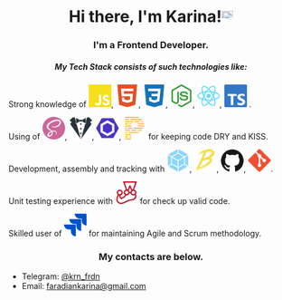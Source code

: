 <h1 align="center">Hi there, I'm Karina!<img src="https://github.com/blackcater/blackcater/raw/main/images/Hi.gif" height="20" width="20"/></h1>
<h3 align="center">I'm a Frontend Developer.</h3>
<h5 align="center">My Tech Stack consists of such technologies like:</h5>
<p>Strong knowledge of
<img src="./icons/js.svg" height="40" width="40"/>,
<img src="./icons/html5.svg" height="40" width="40"/>,
<img src="./icons/css3.svg" height="40" width="40"/>,
<img src="./icons/nodejs.svg" height="40" width="40"/>,
<img src="./icons/react.svg" height="40" width="40"/>,
<img src="./icons/ts.svg" height="40" width="40"/>
.
</p>
<p>Using of 
<img src="./icons/sass.svg" height="40" width="40"/>,
<img src="./icons/stylelint.svg" height="40" width="40"/>,
<img src="./icons/eslint.svg" height="40" width="40"/>,
<img src="./icons/prettier.svg" height="40" width="40"/>
for keeping code DRY and KISS.</p>
</p>Development, assembly and tracking with
<img src="./icons/webpack.svg" height="40" width="40"/>,
<img src="./icons/babel.svg" height="40" width="40"/>,
<img src="./icons/github.svg" height="40" width="40"/>,
<img src="./icons/git.svg" height="40" width="40"/>.</p>
<p>Unit testing experience with 
<img src="./icons/jest.svg" height="40" width="40"/>
for check up valid code. </p>
<p>Skilled user of
<img src="./icons/jira.svg" height="40" width="40"/>
for maintaining Agile and Scrum methodology.</p>
<h3 align="center">My contacts are below.</h3>
<p>
<ul>
<li>Telegram: <a href="https://t.me/krn_frdn"> @krn_frdn</a></li>
<li>Email: <a href="mailto:faradiankarina@gmail.com">faradiankarina@gmail.com</a></li>
</ul>
